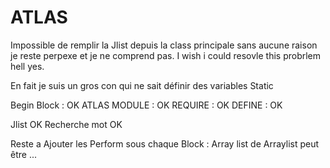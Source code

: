 # ATLAS
Impossible de remplir la Jlist depuis la class principale sans aucune raison je reste perpexe et je ne comprend
pas. I wish i could resovle this probrlem hell yes.

En fait je suis un gros con qui ne sait définir des variables Static

Begin Block : OK
ATLAS MODULE : OK
REQUIRE : OK
DEFINE : OK

Jlist OK
Recherche mot OK

Reste a Ajouter les Perform sous chaque Block : Array list de Arraylist peut être ...
